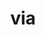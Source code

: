 ---
title: via
meaning: road
ch: fourteen
pos: noun
stem: vi
genend: ae
abbgender: f.
abbgender2: fem.
gender: feminine
declension: first
---